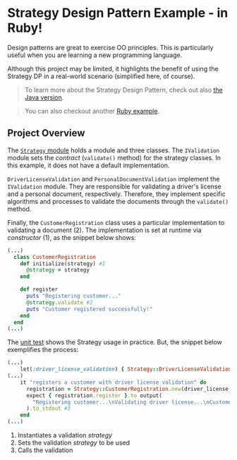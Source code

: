 # Strategy Design Pattern Example - in Ruby!
Design patterns are great to exercise OO principles. This is particularly useful when you are learning a new programming language. 

Although this project may be limited, it highlights the benefit of using the Strategy DP in a real-world scenario (simplified here, of course).

> To learn more about the Strategy Design Pattern, check out also [the Java version](https://github.com/gabrielcostasilva/dp-strategy.git).

> You can also checkout another [Ruby example](https://github.com/gabrielcostasilva/dp-strategy-ruby-billing.git). 

## Project Overview
The [`Strategy` module](./lib/strategy.rb) holds a module and three classes. The `IValidation` module sets the _contract_ (`validate()` method) for the strategy classes. In this example, it does not have a default implementation.

`DriverLicenseValidation` and `PersonalDocumentValidation` implement the `IValidation` module. They are responsible for validating a driver's license and a personal document, respectively. Therefore, they implement specific algorithms and processes to validate the documents through the `validate()` method. 

Finally, the `CustomerRegistration` class uses a particular implementation to validating a document (2). The implementation is set at runtime via _constructor_ (1), as the snippet below shows:

```ruby
(...)
  class CustomerRegistration
    def initialize(strategy) #1
      @strategy = strategy
    end

    def register
      puts "Registering customer..."
      @strategy.validate #2
      puts "Customer registered successfully!"
    end
  end
(...)
```

The [unit test](./spec/strategy_spec.rb) shows the Strategy usage in practice. But, the snippet below exemplifies the process:

```ruby
(...)
    let(:driver_license_validation) { Strategy::DriverLicenseValidation.new } #1
(...)
    it "registers a customer with driver license validation" do
      registration = Strategy::CustomerRegistration.new(driver_license_validation) #2
      expect { registration.register }.to output(
        "Registering customer...\nValidating driver license...\nCustomer registered successfully!\n"
      ).to_stdout #3
    end
(...)    
```

1. Instantiates a validation _strategy_
2. Sets the validation _strategy_ to be used
3. Calls the validation
